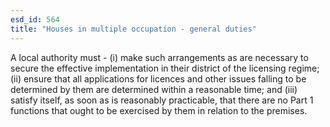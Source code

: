 ```yaml
---
esd_id: 564
title: "Houses in multiple occupation - general duties"
---
```


A local authority must -  (i) make such arrangements as are necessary to secure the effective implementation in their district of the licensing regime;  (ii) ensure that all applications for licences and other issues falling to be determined by them are determined within a reasonable time; and  (iii) satisfy itself, as soon as is reasonably practicable, that there are no Part 1 functions that ought to be exercised by them in relation to the premises.

